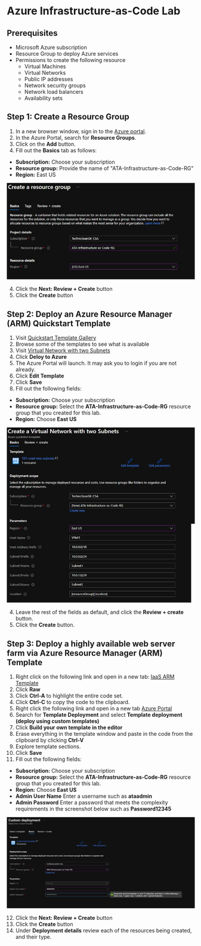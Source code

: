 # Azure Infrastructure-as-Code Lab

## Prerequisites

- Microsoft Azure subscription
- Resource Group to deploy Azure services
- Permissions to create the following resource 
    - Virtual Machines
    - Virtual Networks
    - Public IP addresses
    - Network security groups
    - Network load balancers
    - Availability sets


## Step 1: Create a Resource Group
1. In a new browser window, sign in to the [Azure portal](https://portal.azure.com).
2. In the Azure Portal, search for **Resource Groups**.
3. Click on the **Add** button.
4. Fill out the **Basics** tab as follows:
- **Subscription:** Choose your subscription
- **Resource group:** Provide the name of "ATA-Infrastructure-as-Code-RG"
- **Region:** East US

<img src="./images/01-rg-basics.jpg" alt="Resource Group Basics Tab"  Width="600">

4. Click the **Next: Review + Create** button
5. Click the **Create** button

## Step 2: Deploy an Azure Resource Manager (ARM) Quickstart Template
1. Visit [Quickstart Template Gallery](https://github.com/Azure/azure-quickstart-templates)
2. Browse some of the templates to see what is available
3. Visit [Virtual Network with two Subnets](https://github.com/Azure/azure-quickstart-templates/tree/master/101-vnet-two-subnets)
4. Click **Deloy to Azure** 
5. The Azure Portal will launch. It may ask you to login if you are not already. 
6. Click **Edit Template**
7. Click **Save**
3. Fill out the following fields:
- **Subscription:** Choose your subscription
- **Resource group:** Select the **ATA-Infrastructure-as-Code-RG** resource group that you created for this lab. 
- **Region:** Choose **East US**

<img src="./images/02-vnet-basics.jpg" alt="VNET Basics"  Width="600">

4. Leave the rest of the fields as default, and click the **Review + create** button.
5. Click the **Create** button.

## Step 3: Deploy a highly available web server farm via Azure Resource Manager (ARM) Template
1. Right click on the following link and open in a new tab: [IaaS ARM Template](./code/iaas-foundations.json) 
2. Click **Raw**
3. Click **Ctrl-A** to highlight the entire code set.  
4. Click **Ctrl-C** to copy the code to the clipboard.  
5. Right click the following link and open in a new tab [Azure Portal](http://portal.azure.com)
6. Search for **Template Deployment** and select **Template deployment (deploy using custom templates)** 
7. Click **Build your own template in the editor** 
8. Erase everything in the template window and paste in the code from the clipboard by clicking **Ctrl-V**
9. Explore template sections.  
10. Click **Save**
11. Fill out the following fields:
- **Subscription:** Choose your subscription
- **Resource group:** Select the **ATA-Infrastructure-as-Code-RG** resource group that you created for this lab. 
- **Region:** Choose **East US**
- **Admin User Name** Enter a username such as **ataadmin**
- **Admin Password** Enter a password that meets the complexity requirements in the screenshot below such as **Password12345** 

<img src="./images/03-custom-deployment.jpg" alt="Custom Deployment"  Width="600">

12. Click the **Next: Review + Create** button
13. Click the **Create** button
14. Under **Deployment details** review each of the resources being created, and their type.  